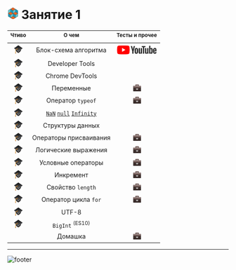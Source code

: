[footer]: https://github.com/garevna/js-course/raw/master/images/a-level-ico.png?raw=true
[hw-30]: https://raw.githubusercontent.com/garevna/a-level-js-lessons/master/ico/briefcase-20.png
[ico25]: https://raw.githubusercontent.com/garevna/a-level-js-lessons/master/ico/a-level-25.png
[study]: https://github.com/garevna/a-level-js-lessons/blob/master/ico/study-20.png?raw=true
[yt]: https://github.com/garevna/a-level-js-lessons/blob/master/ico/youtube-25.png?raw=true

[video]:      https://www.youtube.com/watch?v=QBh67civUWk&feature=youtu.be
[var]:       https://docs.google.com/forms/d/e/1FAIpQLSd0-twHJZfk-bKNkk-mg7ELLH49d3GYjcahThqGJC7A7sAJZw/viewform
[assigments]: https://docs.google.com/forms/d/e/1FAIpQLSd0-twHJZfk-bKNkk-mg7ELLH49d3GYjcahThqGJC7A7sAJZw/viewform
[typeof]:     https://docs.google.com/forms/d/e/1FAIpQLSdegQYfzld6s0CYJekJ2uvu84fUU2-BXiu7g9X2wzcutF1CWQ/viewform
[logic]:      https://docs.google.com/forms/d/e/1FAIpQLSexcuOpJS2d0KNNU1qTUlD5Exnf0FGI9Wb9d2I5YvViwuSKDA/viewform
[condition]:  https://docs.google.com/forms/d/e/1FAIpQLSds2Q8WyrfeDSN7dZd6F3v0HspdMQG9BPrV0d3SG3mOGh2rFw/viewform
[increment]:  https://docs.google.com/forms/d/e/1FAIpQLSdsKuS6kG1r5O3H62G_m32NK8a88jmFmJ5e4N2uAiDLAb31xQ/viewform  
[length]:     https://docs.google.com/forms/d/e/1FAIpQLSdsKuS6kG1r5O3H62G_m32NK8a88jmFmJ5e4N2uAiDLAb31xQ/viewform
[for]:        https://docs.google.com/forms/d/e/1FAIpQLSdsKuS6kG1r5O3H62G_m32NK8a88jmFmJ5e4N2uAiDLAb31xQ/viewform   

# ![ico25] Занятие 1

| <sup>Чтиво</sup> | <sup>О чем</sup> | <sup>Тесты и прочее</sup> |
|:-:|:-:|:-:|
|[![study]](../md/Block-diagram.md)| Блок-схема алгоритма |[![yt]][video]|
| [![study]](../md/developer-tools.md) | Developer Tools |
| [![study]](../md/chrome-dev-tools.md) | Chrome DevTools |
| [![study]](../md/var.md) | Переменные | [![hw-30]][var] |
| [![study]](../md/typeof.md) | Оператор `typeof` | [![hw-30]][typeof] |
| [![study]](../md/NaN-null-Infinity.md) | [`NaN`](../md/NaN-null-Infinity.md#NaN) [`null`](../md/NaN-null-Infinity.md#null) [`Infinity`](../md/NaN-null-Infinity.md#Infinity) |
| [![study]](../md/data-structures.md) | Структуры данных |
| [![study]](../md/Assignments.md) | Операторы присваивания | [![hw-30]][assigments] |
| [![study]](../md/Boolean.md) | Логические выражения | [![hw-30]][logic] |
| [![study]](../md/Conditional-operators.md) | Условные операторы | [![hw-30]][condition] |
| [![study]](../md/Increment.md) | Инкремент | [![hw-30]][increment] |
| [![study]](../md/length.md) | Свойство `length` | [![hw-30]][length] |
| [![study]](../md/for.md) | Оператор цикла `for` | [![hw-30]][for] |
| [![study]](../md/UTF-8.md) | UTF-8 |
| [![study]](../md/BigInt.md) | `BigInt` <sup>(ES10)</sup> |
|  | Домашка | [![hw-30]](../md/hw-01.md) |

_________________________________________________________________________

![footer]
